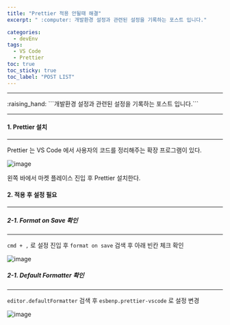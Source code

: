 ```yaml
---
title: "Prettier 적용 안될때 해결"
excerpt: " :computer: 개발환경 설정과 관련된 설정을 기록하는 포스트 입니다."

categories:
  - devEnv
tags:
  - VS Code
  - Prettier
toc: true
toc_sticky: true
toc_label: "POST LIST"
---
```


<hr>
:raising_hand:  ```개발환경 설정과 관련된 설정을 기록하는 포스트 입니다.```
<hr>

#### 1. Prettier 설치

---

Prettier 는 VS Code 에서 사용자의 코드를 정리해주는 확장 프로그램이 있다.

![image](https://user-images.githubusercontent.com/56063287/142764670-5361288a-4e55-4a26-bd75-a9b4c96d9505.png)

왼쪽 바에서 마켓 플레이스 진입 후 Prettier 설치한다.

#### 2. 적용 후 설정 필요

---

##### 2-1. Format on Save 확인

---

`cmd + ,` 로 설정 진입 후 `format on save` 검색 후 아래 빈칸 체크 확인

![image](https://user-images.githubusercontent.com/56063287/142764785-789449ca-835d-4232-95e8-a11bdb3d4f92.png)

##### 2-1. Default Formatter 확인

---

`editor.defaultFormatter` 검색 후 `esbenp.prettier-vscode` 로 설정 변경

![image](https://user-images.githubusercontent.com/56063287/142764829-36f3c3af-133a-4f40-bc49-218a2819c52c.png)
